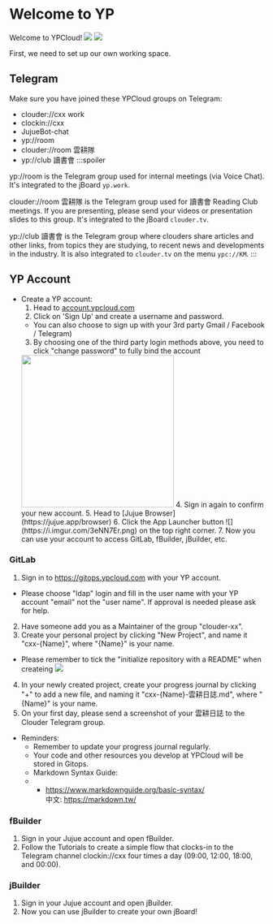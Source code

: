 # Welcome to YP

Welcome to YPCloud! 
![](https://i.imgur.com/FTdU6lQ.jpg)
![](https://i.imgur.com/kR4cYiI.jpg)

First, we need to set up our own working space.
## Telegram
Make sure you have joined these YPCloud groups on Telegram:
* clouder://cxx work
* clockin://cxx
* JujueBot-chat
* yp://room
* clouder://room 雲耕隊
* yp://club 讀書會
:::spoiler

yp://room is the Telegram group used for internal meetings (via Voice Chat). It's integrated to the jBoard `yp.work`. 

clouder://room 雲耕隊 is the Telegram group used for 讀書會 Reading Club meetings. If you are presenting, please send your videos or presentation slides to this group. It's integrated to the jBoard `clouder.tv`. 

yp://club 讀書會 is the Telegram group where clouders share articles and other links, from topics they are studying, to recent news and developments in the industry. It is also integrated to `clouder.tv` on the menu `ypc://KM`.
:::

## YP Account
* Create a YP account:
    1. Head to [account.ypcloud.com](https://account.ypcloud.com/#/login)
    2. Click on 'Sign Up' and create a username and password.
    - You can also choose to sign up with your 3rd party Gmail / Facebook / Telegram)
    3. By choosing one of the third party login methods above, you need to  click "change password" to fully bind the account
    <img src="https://i.imgur.com/TAbqWvv.png" width=300 height=300>
    4. Sign in again to confirm your new account.
    5. Head to [Jujue Browser](https://jujue.app/browser)
    6. Click the App Launcher button ![](https://i.imgur.com/3eNN7Er.png) on the top right corner.
    7. Now you can use your account to access GitLab, fBuilder, jBuilder, etc.

### GitLab
1. Sign in to https://gitops.ypcloud.com with your YP account.
- Please choose "ldap" login and fill in the user name with your YP account "email" not the "user name". If approval is needed please ask for help.
2. Have someone add you as a Maintainer of the group "clouder-xx".
3. Create your personal project by clicking "New Project", and name it "cxx-{Name}", where "{Name}" is your name.
* Please remember to tick the "initialize repository with a README" when createing 
![](https://i.imgur.com/H4ZX5na.png)
4. In your newly created project, create your progress journal by clicking "+" to add a new file, and naming it "cxx-{Name}-雲耕日誌.md", where "{Name}" is your name. 
5. On your first day, please send a screenshot of your 雲耕日誌 to the Clouder Telegram group. 

* Reminders: 
    * Remember to update your progress journal regularly.
    * Your code and other resources you develop at YPCloud will be stored in Gitops.
    * Markdown Syntax Guide: 
    * - https://www.markdownguide.org/basic-syntax/ <br> 中文: https://markdown.tw/

### fBuilder
1. Sign in your Jujue account and open fBuilder.
2. Follow the Tutorials to create a simple flow that clocks-in to the Telegram channel clockin://cxx four times a day (09:00, 12:00, 18:00, and 00:00).

### jBuilder
1. Sign in your Jujue account and open jBuilder.
2. Now you can use jBuilder to create your own jBoard!
